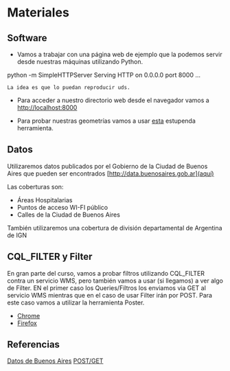 # Materiales

## Software
  * Vamos a trabajar con una página web de ejemplo que la podemos servir desde nuestras máquinas utilizando Python.

  python -m SimpleHTTPServer
  Serving HTTP on 0.0.0.0 port 8000 ...

    La idea es que lo puedan reproducir uds.

  * Para acceder a nuestro directorio web desde el navegador vamos a [http://localhost:8000](http://localhost:8000)

  * Para probar nuestras geometrías vamos a usar [esta](http://jsfiddle.net/WG8YP/4/) estupenda herramienta.

## Datos
Utilizaremos datos publicados por el Gobierno de la Ciudad de Buenos Aires que pueden ser encontrados [http://data.buenosaires.gob.ar](aquí)

Las coberturas son:

  * Áreas Hospitalarias
  * Puntos de acceso WI-FI público
  * Calles de la Ciudad de Buenos Aires

También utilizaremos una cobertura de división departamental de Argentina de IGN


## CQL_FILTER y Filter 

En gran parte del curso, vamos a probar filtros utilizando CQL_FILTER contra un servicio WMS, pero también vamos a usar (si llegamos) a ver algo de Filter.
EN el primer caso los Queries/Filtros los enviamos via GET al servicio WMS mientras que en el caso de usar Filter irán por POST. Para este caso vamos a utilizar 
la herramienta Poster. 
  * [Chrome](https://chrome.google.com/webstore/detail/chrome-poster/cdjfedloinmbppobahmonnjigpmlajcd)
  * [Firefox](https://addons.mozilla.org/en-us/firefox/addon/poster/)

## Referencias
[Datos de Buenos Aires](http://data.buenosaires.gob.ar)
[POST/GET](http://www.w3schools.com/tags/ref_httpmethods.asp)


